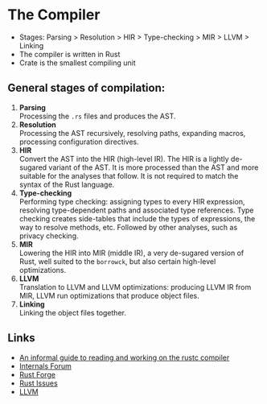 # The Compiler

- Stages: Parsing > Resolution > HIR > Type-checking > MIR > LLVM > Linking
- The compiler is written in Rust
- Crate is the smallest compiling unit


## General stages of compilation:

1. **Parsing**  
   Processing the `.rs` files and produces the AST.
2. **Resolution**  
   Processing the AST recursively, resolving paths, expanding macros, processing configuration directives.
3. **HIR**  
   Convert the AST into the HIR (high-level IR). The HIR is a lightly de-sugared variant of the AST. It is more processed than the AST and more suitable for the analyses that follow. It is not required to match the syntax of the Rust language.
3. **Type-checking**  
   Performing type checking: assigning types to every HIR expression, resolving type-dependent paths and associated type references. Type checking creates side-tables that include the types of expressions, the way to resolve methods, etc. Followed by other analyses, such as privacy checking.
4. **MIR**  
   Lowering the HIR into MIR (middle IR), a very de-sugared version of Rust, well suited to the `borrowck`, but also certain high-level optimizations. 
5. **LLVM**  
   Translation to LLVM and LLVM optimizations: producing LLVM IR from MIR, LLVM run optimizations that produce object files.
6. **Linking**  
   Linking the object files together.


## Links

* [An informal guide to reading and working on the rustc compiler](https://github.com/rust-lang/rust/tree/master/src/librustc)
* [Internals Forum](https://internals.rust-lang.org/)
* [Rust Forge](https://forge.rust-lang.org/)
* [Rust Issues](https://github.com/rust-lang/rust/issues)
* [LLVM](https://llvm.org/)
